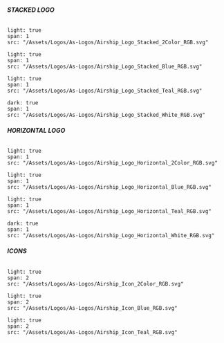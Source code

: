###### **STACKED LOGO**

```image
light: true
span: 1
src: "/Assets/Logos/As-Logos/Airship_Logo_Stacked_2Color_RGB.svg"
```

```image
light: true
span: 1
src: "/Assets/Logos/As-Logos/Airship_Logo_Stacked_Blue_RGB.svg"
```

```image
light: true
span: 1
src: "/Assets/Logos/As-Logos/Airship_Logo_Stacked_Teal_RGB.svg"
```

```image
dark: true
span: 1
src: "/Assets/Logos/As-Logos/Airship_Logo_Stacked_White_RGB.svg"
```

###### **HORIZONTAL LOGO**

```image
light: true
span: 1
src: "/Assets/Logos/As-Logos/Airship_Logo_Horizontal_2Color_RGB.svg"
```

```image
light: true
span: 1
src: "/Assets/Logos/As-Logos/Airship_Logo_Horizontal_Blue_RGB.svg"
```

```image
light: true
span: 1
src: "/Assets/Logos/As-Logos/Airship_Logo_Horizontal_Teal_RGB.svg"
```

```image
dark: true
span: 1
src: "/Assets/Logos/As-Logos/Airship_Logo_Horizontal_White_RGB.svg"
```

###### **ICONS**

```image
light: true
span: 2
src: "/Assets/Logos/As-Logos/Airship_Icon_2Color_RGB.svg"
```

```image
light: true
span: 2
src: "/Assets/Logos/As-Logos/Airship_Icon_Blue_RGB.svg"
```

```image
light: true
span: 2
src: "/Assets/Logos/As-Logos/Airship_Icon_Teal_RGB.svg"
```
